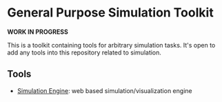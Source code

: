 # General Purpose Simulation Toolkit

**WORK IN PROGRESS**

This is a toolkit containing tools for arbitrary simulation tasks.
It's open to add any tools into this repository related to simulation.

## Tools

- [Simulation Engine](docs/SimEngine.md): web based simulation/visualization engine
